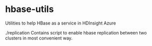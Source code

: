 # hbase-utils
Utilities to help HBase as a service in HDInsight Azure

./replication
Contains script to enable hbase replication between two clusters in most convenient way. 
